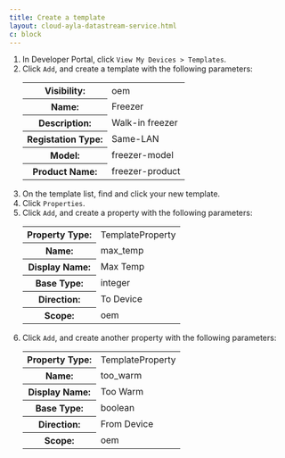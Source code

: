 ```yaml
---
title: Create a template
layout: cloud-ayla-datastream-service.html
c: block
---
```


<ol>
  <li>In Developer Portal, click <code>View My Devices > Templates</code>.</li>
  <li>Click <code>Add</code>, and create a template with the following parameters:
    <table class="key-value-table">
      <tr>
        <th>Visibility:</th>
        <td>oem</td>
      </tr>
      <tr>
        <th>Name:</th>
        <td>Freezer</td>
      </tr>
      <tr>
        <th>Description:</th>
        <td>Walk-in freezer</td>
      </tr>
      <tr>
        <th>Registation Type:</th>
        <td>Same-LAN</td>
      </tr>
      <tr>
        <th>Model:</th>
        <td>freezer-model</td>
      </tr>
      <tr>
        <th>Product Name:</th>
        <td>freezer-product</td>
      </tr>
    </table>
  </li>
  <li>On the template list, find and click your new template.</li>
  <li>Click <code>Properties</code>.</li>
  <li>Click <code>Add</code>, and create a property with the following parameters:
    <table class="key-value-table">
      <tr>
        <th>Property Type:</th>
        <td>TemplateProperty</td>
      </tr>
      <tr>
        <th>Name:</th>
        <td>max_temp</td>
      </tr>
      <tr>
        <th>Display Name:</th>
        <td>Max Temp</td>
      </tr>
      <tr>
        <th>Base Type:</th>
        <td>integer</td>
      </tr>
      <tr>
        <th>Direction:</th>
        <td>To Device</td>
      </tr>
      <tr>
        <th>Scope:</th>
        <td>oem</td>
      </tr>
    </table>
  </li>
  <li>Click <code>Add</code>, and create another property with the following parameters:
    <table class="key-value-table">
      <tr>
        <th>Property Type:</th>
        <td>TemplateProperty</td>
      </tr>
      <tr>
        <th>Name:</th>
        <td>too_warm</td>
      </tr>
      <tr>
        <th>Display Name:</th>
        <td>Too Warm</td>
      </tr>
      <tr>
        <th>Base Type:</th>
        <td>boolean</td>
      </tr>
      <tr>
        <th>Direction:</th>
        <td>From Device</td>
      </tr>
      <tr>
        <th>Scope:</th>
        <td>oem</td>
      </tr>
    </table>
  </li>
</ol>

